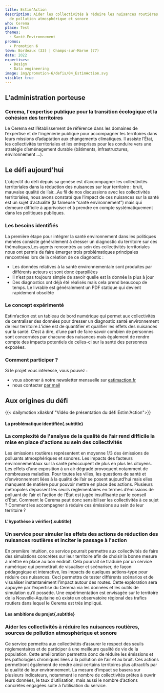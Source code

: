 ```yaml
---
title: Estim'Action
description: Aider les collectivités à réduire les nuisances routières, sources
  de pollution atmosphérique et sonore
who: Cerema
place: Test
themes:
  - Santé-Environnement
promos:
  - Promotion 6
town: Bordeaux (33) | Champs-sur-Marne (77)
date: 2022
expertises:
  - Design
  - Data engineering
image: img/promotion-6/defis/04_EstimAction.svg
visible: true
---
```

## L'administration porteuse
### Cerema, l'expertise publique pour la transition écologique et la cohésion des territoires
Le Cerema est l’établissement de référence dans les domaines de l’expertise et de l’ingénierie publique pour accompagner les territoires dans leurs missions d’adaptation aux changements climatiques. Il assiste l’État, les collectivités territoriales et les entreprises pour les conduire vers une stratégie d’aménagement durable (bâtiments, infrastructures, environnement …).

## Le défi aujourd'hui


L’objectif du défi depuis sa genèse est d’accompagner les collectivités territoriales dans la réduction des nuisances sur leur territoire : bruit, mauvaise qualité de l’air…Au fil de nos discussions avec les collectivités territoriales, nous avons constaté que l’impact de ces nuisances sur la santé est un sujet d’actualité (la fameuse “santé environnement”) mais qui demeure difficile à apprivoiser et à prendre en compte systématiquement dans les politiques publiques.

### Les besoins identifiés

La première étape pour intégrer la santé environnement dans les politiques menées consiste généralement à dresser un diagnostic du territoire sur ces thématiques.Les agents rencontrés au sein des collectivités territoriales nous ont permis de faire émerger trois problématiques principales rencontrées lors de la création de ce diagnostic :

- Les données relatives à la santé environnementale sont produites par différents acteurs et sont donc éparpillées
- Il n’est pas toujours simple de savoir quelle est la donnée la plus à jour
- Des diagnostics ont déjà été réalisés mais cela prend beaucoup de temps. Le livrable est généralement un PDF statique qui devient rapidement obsolète

### Le concept expérimenté

Estim’action est un tableau de bord numérique qui permet aux collectivités de centraliser des données pour dresser un diagnostic santé environnement de leur territoire.L’idée est de quantifier et qualifier les effets des nuisances sur la santé. C’est à dire, d’une part de faire savoir combien de personnes sont concernées par chacune des nuisances mais également de rendre compte des impacts potentiels de celles-ci sur la santé des personnes exposées.

### Comment participer ?

Si le projet vous intéresse, vous pouvez :

- vous abonner à notre newsletter mensuelle sur [estimaction.fr](http://estimaction.fr/)
- nous contacter [par mail](mailto:estimaction@cerema.fr)




## Aux origines du défi

{{< dailymotion x8akknf "Vidéo de présentation du défi Estim'Action">}}


#### La problématique identifiée{.subtitle}
### La complexité de l'analyse de la qualité de l’air rend difficile la mise en place d'actions au sein des collectivités
Les émissions routières représentent en moyenne 1/3 des émissions de polluants atmosphériques et sonores. Les impacts des facteurs environnementaux sur la santé préoccupent de plus en plus les citoyens. Les effets d’une exposition à un air dégradé provoquent notamment de nombreuses maladies.
Pour toutes les villes, les questions de santé et d’environnement liées à la qualité de l’air se posent aujourd’hui mais elles manquent de matière pour pouvoir mettre en place des actions. Plusieurs métropoles dépassent les seuils réglementaires en termes d’émissions de polluant de l’air et l’action de l’État est jugée insuffisante par le conseil d’État.
Comment le Cerema peut donc sensibiliser les collectivités à ce sujet ? Comment les accompagner à réduire ces émissions au sein de leur territoire ?

#### L'hypothèse à vérifier{.subtitle}
### Un service pour simuler les effets des actions de réduction des nuisances routières et inciter le passage à l'action
En première intuition, ce service pourrait permettre aux collectivités de faire des simulations concrètes sur leur territoire afin de choisir la bonne mesure à mettre en place au bon endroit.
Cela pourrait se traduire par un service numérique qui permettrait de visualiser et scénariser, de façon pédagogique et interactive, les impacts de quelques actions-type pour réduire ces nuisances. Ceci permettra de tester différents scénarios et de visualiser instantanément l’impact autour des routes.
Cette exploration sera appuyée par l’expertise du Cerema via les données et les outils de simulation qu’il possède. Une expérimentation est envisagée sur le territoire de la Nouvelle-Aquitaine où existe un observatoire régional des trafics routiers dans lequel le Cerema est très impliqué.

#### Les ambitions du projet{.subtitle}
### Aider les collectivités à réduire les nuisances routières, sources de pollution atmosphérique et sonore
Ce service permettra aux collectivités d’assurer le respect des seuils réglementaires et de participer à une meilleure qualité de vie de la population. Cette amélioration permettra donc de réduire les émissions et les pathologies chroniques liées à la pollution de l’air et au bruit. Ces actions permettront également de rendre ainsi certains territoires plus attractifs par la qualité de leur environnement.
La mesure d’impact se basera sur plusieurs indicateurs, notamment le nombre de collectivités prêtes à ouvrir leurs données, le taux d’utilisation, mais aussi le nombre d’actions concrètes engagées suite à l’utilisation du service.
